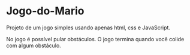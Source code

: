 # Jogo-do-Mario

Projeto de um jogo simples usando apenas html, css e JavaScript.

No jogo é possível pular obstáculos. O jogo termina quando você colide com algum obstáculo.
